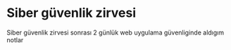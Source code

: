 # Siber güvenlik zirvesi 

Siber güvenlik zirvesi sonrası 2 günlük web uygulama güvenliginde aldıgım notlar <h6>
